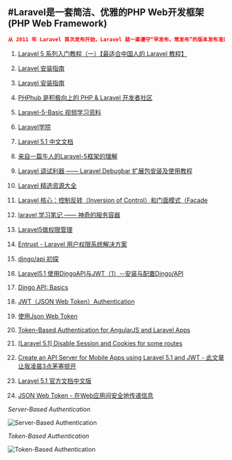 #Laravel是一套简洁、优雅的PHP Web开发框架(PHP Web Framework)
---

```json
从 2011 年 Laravel 首次发布开始，Laravel 就一直遵守“早发布，常发布”的版本发布准则，这也是开源界常通常的做法。随着 Laravel 成为一个最流行 的 PHP 发框架，我们必须考虑大型企业和关键应用上对安全和版本稳定性的需求
```

1. [Laravel 5 系列入门教程（一）【最适合中国人的 Laravel 教程】](https://lvwenhan.com/laravel/432.html)
2. [Laravel 安装指南](http://laravel-china.org/docs/5.0)
3. [Laravel 安装指南](http://www.golaravel.com/laravel/docs/5.0/)
4. [PHPhub 是积极向上的 PHP & Laravel 开发者社区](https://phphub.org/)
5. [Laravel-5-Basic 视频学习资料](https://laravist.com/series/laravel-5-basic)
7. [Laravel学院](http://laravelacademy.org/)
8. [Laravel 5.1 中文文档](http://laravelacademy.org/laravel-docs-5_1)
9. [来自一篇牛人的Laravel-5框架的理解](https://www.insp.top/article/learn-laravel-letsbegin)
10. [Laravel 调试利器 —— Laravel Debugbar 扩展包安装及使用教程](http://laravelacademy.org/post/2774.html)
11. [Laravel 精选资源大全](https://github.com/nonfu/awesome-laravel)
12. [Laravel 核心：控制反转（Inversion of Control）和门面模式（Facade](http://yansu.org/2014/12/06/ioc-and-facade-in-laravel.html)
13. [laravel 学习笔记 —— 神奇的服务容器](https://www.insp.top/article/learn-laravel-container)
14. [Laravel5做权限管理](http://www.cnblogs.com/yjf512/p/4516435.html)
15. [Entrust - Laravel 用户权限系统解决方案](https://phphub.org/topics/166)
16. [dingo/api 初探](http://rcant.com/post/11.html)
17. [Laravel5.1 使用DingoAPI与JWT（1）--安装与配置Dingo/API](http://wangxiaofeng.org.cn/blog/Laravel/Laravel-DingoAPI-JWT.html)
18. [Dingo API: Basics](https://vimeo.com/93736144)
19. [JWT（JSON Web Token）Authentication](http://kejyun.github.io/Laravel-5-Learning-Notes-Books/package/auth/jwt/package-auth-jwt-README.html)

20. [使用Json Web Token](http://haomou.net/2014/08/13/2014_web_token/)
21. [Token-Based Authentication for AngularJS and Laravel Apps](https://scotch.io/tutorials/token-based-authentication-for-angularjs-and-laravel-apps)

22. [[Laravel 5.1] Disable Session and Cookies for some routes](https://laracasts.com/discuss/channels/laravel/laravel-51-disable-session-and-cookies-for-some-routes)

23. [Create an API Server for Mobile Apps using Laravel 5.1 and JWT - 此文章让我凌晨3点茅塞顿开](http://blog.nedex.io/create-an-api-server-for-mobile-apps-using-laravel-5-1/)

24. [Laravel 5.1 官方文档中文版](http://wiki.jikexueyuan.com/project/laravel-5.1/)
25. [JSON Web Token - 在Web应用间安全地传递信息](http://blog.leapoahead.com/2015/09/06/understanding-jwt/)


*Server-Based Authentication*

![Server-Based Authentication](http://assets.toptal.io/uploads/blog/image/957/toptal-blog-image-1426676413694.jpeg)

*Token-Based Authentication*

![Token-Based Authentication](http://assets.toptal.io/uploads/blog/image/958/toptal-blog-image-1426676428399.jpeg)
